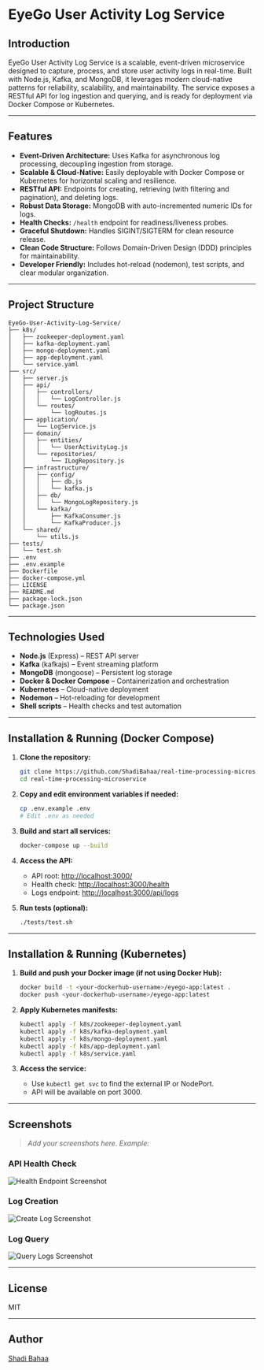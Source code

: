 # EyeGo User Activity Log Service

## Introduction

EyeGo User Activity Log Service is a scalable, event-driven microservice designed to capture, process, and store user activity logs in real-time. Built with Node.js, Kafka, and MongoDB, it leverages modern cloud-native patterns for reliability, scalability, and maintainability. The service exposes a RESTful API for log ingestion and querying, and is ready for deployment via Docker Compose or Kubernetes.

---

## Features

- **Event-Driven Architecture:** Uses Kafka for asynchronous log processing, decoupling ingestion from storage.
- **Scalable & Cloud-Native:** Easily deployable with Docker Compose or Kubernetes for horizontal scaling and resilience.
- **RESTful API:** Endpoints for creating, retrieving (with filtering and pagination), and deleting logs.
- **Robust Data Storage:** MongoDB with auto-incremented numeric IDs for logs.
- **Health Checks:** `/health` endpoint for readiness/liveness probes.
- **Graceful Shutdown:** Handles SIGINT/SIGTERM for clean resource release.
- **Clean Code Structure:** Follows Domain-Driven Design (DDD) principles for maintainability.
- **Developer Friendly:** Includes hot-reload (nodemon), test scripts, and clear modular organization.

---

## Project Structure
```
EyeGo-User-Activity-Log-Service/
├── k8s/
│   ├── zookeeper-deployment.yaml
│   ├── kafka-deployment.yaml
│   ├── mongo-deployment.yaml
│   ├── app-deployment.yaml
│   └── service.yaml
├── src/
│   ├── server.js
│   ├── api/
│   │   ├── controllers/
│   │   │   └── LogController.js
│   │   └── routes/
│   │       └── logRoutes.js
│   ├── application/
│   │   └── LogService.js
│   ├── domain/
│   │   ├── entities/
│   │   │   └── UserActivityLog.js
│   │   └── repositories/
│   │       └── ILogRepository.js
│   ├── infrastructure/
│   │   ├── config/
│   │   │   ├── db.js
│   │   │   └── kafka.js
│   │   ├── db/
│   │   │   └── MongoLogRepository.js
│   │   └── kafka/
│   │       ├── KafkaConsumer.js
│   │       └── KafkaProducer.js
│   └── shared/
│       └── utils.js
├── tests/
│   └── test.sh
├── .env
├── .env.example
├── Dockerfile
├── docker-compose.yml
├── LICENSE
├── README.md
├── package-lock.json
└── package.json
```

---

## Technologies Used

- **Node.js** (Express) – REST API server
- **Kafka** (kafkajs) – Event streaming platform
- **MongoDB** (mongoose) – Persistent log storage
- **Docker & Docker Compose** – Containerization and orchestration
- **Kubernetes** – Cloud-native deployment
- **Nodemon** – Hot-reloading for development
- **Shell scripts** – Health checks and test automation

---

## Installation & Running (Docker Compose)

1. **Clone the repository:**
   ```sh
   git clone https://github.com/ShadiBahaa/real-time-processing-microservice.git
   cd real-time-processing-microservice
   ```

2. **Copy and edit environment variables if needed:**
   ```sh
   cp .env.example .env
   # Edit .env as needed
   ```

3. **Build and start all services:**
   ```sh
   docker-compose up --build
   ```

4. **Access the API:**
   - API root: [http://localhost:3000/](http://localhost:3000/)
   - Health check: [http://localhost:3000/health](http://localhost:3000/health)
   - Logs endpoint: [http://localhost:3000/api/logs](http://localhost:3000/api/logs)

5. **Run tests (optional):**
   ```sh
   ./tests/test.sh
   ```

---

## Installation & Running (Kubernetes)

1. **Build and push your Docker image (if not using Docker Hub):**
   ```sh
   docker build -t <your-dockerhub-username>/eyego-app:latest .
   docker push <your-dockerhub-username>/eyego-app:latest
   ```

2. **Apply Kubernetes manifests:**
   ```sh
   kubectl apply -f k8s/zookeeper-deployment.yaml
   kubectl apply -f k8s/kafka-deployment.yaml
   kubectl apply -f k8s/mongo-deployment.yaml
   kubectl apply -f k8s/app-deployment.yaml
   kubectl apply -f k8s/service.yaml
   ```

3. **Access the service:**
   - Use `kubectl get svc` to find the external IP or NodePort.
   - API will be available on port 3000.

---

## Screenshots

> _Add your screenshots here. Example:_

### API Health Check

![Health Endpoint Screenshot](screenshots/health.png)

### Log Creation

![Create Log Screenshot](screenshots/create-log.png)

### Log Query

![Query Logs Screenshot](screenshots/query-logs.png)

---

## License

MIT

---

## Author

[Shadi Bahaa](https://github.com/ShadiBahaa)
